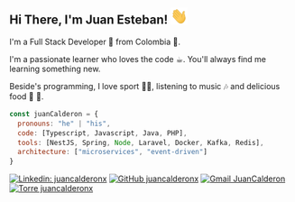 <h2> Hi There, I'm Juan Esteban! <img src="https://raw.githubusercontent.com/ABSphreak/ABSphreak/master/gifs/Hi.gif" width="30px"></h2>
I'm a Full Stack Developer 🚀 from Colombia 💛.


I'm a passionate learner who loves the code ☕︎. You'll always find me learning something new.


Beside's programming, I love sport ⛹🏼, listening to music 🎶 and delicious food 🌯 🍱.

```javascript
const juanCalderon = {
  pronouns: "he" | "his",
  code: [Typescript, Javascript, Java, PHP],
  tools: [NestJS, Spring, Node, Laravel, Docker, Kafka, Redis],
  architecture: ["microservices", "event-driven"]
}
```

[![Linkedin: juancalderonx](https://img.shields.io/badge/-juancalderonx-blue?style=flatsquare&logo=Linkedin&logoColor=white&link=https://www.linkedin.com/in/juancalderonx/)](https://www.linkedin.com/in/juancalderonx/)
[![GitHub juancalderonx](https://img.shields.io/github/followers/juancalderonx?label=follow&style=social)](https://github.com/juancalderonx)
[![Gmail JuanCalderon](https://img.shields.io/badge/Gmail-juanescalderon12%40gmail.com-success)](mailto:alberthernandezdev@gmail.com)
[![Torre juancalderonx](https://img.shields.io/badge/Torre-Juan%20Calderon)](https://torre.co/juanescalderon12)
